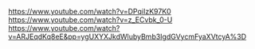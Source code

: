 https://www.youtube.com/watch?v=DPqiIzK97K0
https://www.youtube.com/watch?v=z_ECvbk_0-U
https://www.youtube.com/watch?v=ARJEqdKq8eE&pp=ygUXYXJkdWlubyBmb3IgdGVycmFyaXVtcyA%3D

